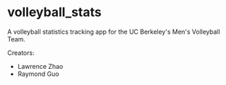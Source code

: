 # volleyball_stats
A volleyball statistics tracking app for the UC Berkeley's Men's Volleyball Team. 

Creators:
  * Lawrence Zhao
  * Raymond Guo
